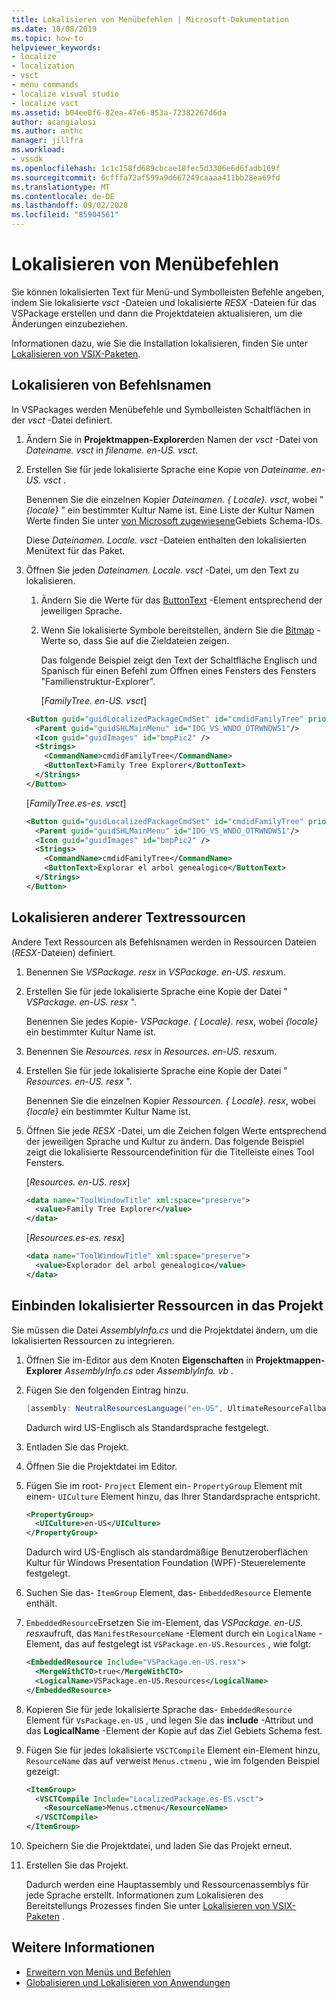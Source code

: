 ```yaml
---
title: Lokalisieren von Menübefehlen | Microsoft-Dokumentation
ms.date: 10/08/2019
ms.topic: how-to
helpviewer_keywords:
- localize
- localization
- vsct
- menu commands
- localize visual studio
- localize vsct
ms.assetid: b04ee0f6-82ea-47e6-853a-72382267d6da
author: acangialosi
ms.author: anthc
manager: jillfra
ms.workload:
- vssdk
ms.openlocfilehash: 1c1c158fd689cbcae18fec5d3306e6d6fadb169f
ms.sourcegitcommit: 6cfffa72af599a9d667249caaaa411bb28ea69fd
ms.translationtype: MT
ms.contentlocale: de-DE
ms.lasthandoff: 09/02/2020
ms.locfileid: "85904561"
---
```

# <a name="localize-menu-commands"></a>Lokalisieren von Menübefehlen

Sie können lokalisierten Text für Menü-und Symbolleisten Befehle angeben, indem Sie lokalisierte *vsct* -Dateien und lokalisierte *RESX* -Dateien für das VSPackage erstellen und dann die Projektdateien aktualisieren, um die Änderungen einzubeziehen.

Informationen dazu, wie Sie die Installation lokalisieren, finden Sie unter [Lokalisieren von VSIX-Paketen](../extensibility/localizing-vsix-packages.md).

## <a name="localize-command-names"></a>Lokalisieren von Befehlsnamen

In VSPackages werden Menübefehle und Symbolleisten Schaltflächen in der *vsct* -Datei definiert.

1. Ändern Sie in **Projektmappen-Explorer**den Namen der *vsct* -Datei von *Dateiname. vsct* in *filename. en-US. vsct*.

2. Erstellen Sie für jede lokalisierte Sprache eine Kopie von *Dateiname. en-US. vsct* .

    Benennen Sie die einzelnen Kopier *Dateinamen. { Locale}. vsct*, wobei " *{locale}* " ein bestimmter Kultur Name ist. Eine Liste der Kultur Namen Werte finden Sie unter [von Microsoft zugewiesene](/windows/uwp/publish/supported-languages)Gebiets Schema-IDs.

    Diese *Dateinamen. Locale. vsct* -Dateien enthalten den lokalisierten Menütext für das Paket.

3. Öffnen Sie jeden *Dateinamen. Locale. vsct* -Datei, um den Text zu lokalisieren.

   1. Ändern Sie die Werte für das [ButtonText](../extensibility/buttontext-element.md) -Element entsprechend der jeweiligen Sprache.

   2. Wenn Sie lokalisierte Symbole bereitstellen, ändern Sie die [Bitmap](../extensibility/bitmap-element.md) -Werte so, dass Sie auf die Zieldateien zeigen.

      Das folgende Beispiel zeigt den Text der Schaltfläche Englisch und Spanisch für einen Befehl zum Öffnen eines Fensters des Fensters "Familienstruktur-Explorer".

      [*FamilyTree. en-US. vsct*]

   ```xml
   <Button guid="guidLocalizedPackageCmdSet" id="cmdidFamilyTree" priority="0x0100" type="Button">
     <Parent guid="guidSHLMainMenu" id="IDG_VS_WNDO_OTRWNDWS1"/>
     <Icon guid="guidImages" id="bmpPic2" />
     <Strings>
       <CommandName>cmdidFamilyTree</CommandName>
       <ButtonText>Family Tree Explorer</ButtonText>
     </Strings>
   </Button>
   ```

    [*FamilyTree.es-es. vsct*]

   ```xml
   <Button guid="guidLocalizedPackageCmdSet" id="cmdidFamilyTree" priority="0x0100" type="Button">
     <Parent guid="guidSHLMainMenu" id="IDG_VS_WNDO_OTRWNDWS1"/>
     <Icon guid="guidImages" id="bmpPic2" />
     <Strings>
       <CommandName>cmdidFamilyTree</CommandName>
       <ButtonText>Explorar el arbol genealogico</ButtonText>
     </Strings>
   </Button>
   ```

## <a name="localize-other-text-resources"></a>Lokalisieren anderer Textressourcen

Andere Text Ressourcen als Befehlsnamen werden in Ressourcen Dateien (*RESX*-Dateien) definiert.

1. Benennen Sie *VSPackage. resx* in *VSPackage. en-US. resx*um.

2. Erstellen Sie für jede lokalisierte Sprache eine Kopie der Datei " *VSPackage. en-US. resx* ".

     Benennen Sie jedes Kopie- *VSPackage. { Locale}. resx*, wobei *{locale}* ein bestimmter Kultur Name ist.

3. Benennen Sie *Resources. resx* in *Resources. en-US. resx*um.

4. Erstellen Sie für jede lokalisierte Sprache eine Kopie der Datei " *Resources. en-US. resx* ".

     Benennen Sie die einzelnen Kopier *Ressourcen. { Locale}. resx*, wobei *{locale}* ein bestimmter Kultur Name ist.

5. Öffnen Sie jede *RESX* -Datei, um die Zeichen folgen Werte entsprechend der jeweiligen Sprache und Kultur zu ändern. Das folgende Beispiel zeigt die lokalisierte Ressourcendefinition für die Titelleiste eines Tool Fensters.

     [*Resources. en-US. resx*]

    ```xml
    <data name="ToolWindowTitle" xml:space="preserve">
      <value>Family Tree Explorer</value>
    </data>
    ```

     [*Resources.es-es. resx*]

    ```xml
    <data name="ToolWindowTitle" xml:space="preserve">
      <value>Explorador del arbol genealogico</value>
    </data>
    ```

## <a name="incorporate-localized-resources-into-the-project"></a>Einbinden lokalisierter Ressourcen in das Projekt

Sie müssen die Datei *AssemblyInfo.cs* und die Projektdatei ändern, um die lokalisierten Ressourcen zu integrieren.

1. Öffnen Sie im-Editor aus dem Knoten **Eigenschaften** in **Projektmappen-Explorer** *AssemblyInfo.cs* oder *AssemblyInfo. vb* .

2. Fügen Sie den folgenden Eintrag hinzu.

    ```csharp
    [assembly: NeutralResourcesLanguage("en-US", UltimateResourceFallbackLocation.Satellite)]
    ```

     Dadurch wird US-Englisch als Standardsprache festgelegt.

3. Entladen Sie das Projekt.

4. Öffnen Sie die Projektdatei im Editor.

5. Fügen Sie im root- `Project` Element ein- `PropertyGroup` Element mit einem- `UICulture` Element hinzu, das Ihrer Standardsprache entspricht.

    ```xml
    <PropertyGroup>
      <UICulture>en-US</UICulture>
    </PropertyGroup>
    ```

     Dadurch wird US-Englisch als standardmäßige Benutzeroberflächen Kultur für Windows Presentation Foundation (WPF)-Steuerelemente festgelegt.

6. Suchen Sie das- `ItemGroup` Element, das- `EmbeddedResource` Elemente enthält.

7. `EmbeddedResource`Ersetzen Sie im-Element, das *VSPackage. en-US. resx*aufruft, das `ManifestResourceName` -Element durch ein `LogicalName` -Element, das auf festgelegt ist `VSPackage.en-US.Resources` , wie folgt:

    ```xml
    <EmbeddedResource Include="VSPackage.en-US.resx">
      <MergeWithCTO>true</MergeWithCTO>
      <LogicalName>VSPackage.en-US.Resources</LogicalName>
    </EmbeddedResource>
    ```

8. Kopieren Sie für jede lokalisierte Sprache das-  `EmbeddedResource` Element für `VsPackage.en-US` , und legen Sie das **include** -Attribut und das **LogicalName** -Element der Kopie auf das Ziel Gebiets Schema fest.

9. Fügen Sie für jedes lokalisierte `VSCTCompile` Element ein-Element hinzu, `ResourceName` das auf verweist `Menus.ctmenu` , wie im folgenden Beispiel gezeigt:

    ```xml
    <ItemGroup>
      <VSCTCompile Include="LocalizedPackage.es-ES.vsct">
        <ResourceName>Menus.ctmenu</ResourceName>
      </VSCTCompile>
    </ItemGroup>
    ```

10. Speichern Sie die Projektdatei, und laden Sie das Projekt erneut.

11. Erstellen Sie das Projekt.

     Dadurch werden eine Hauptassembly und Ressourcenassemblys für jede Sprache erstellt. Informationen zum Lokalisieren des Bereitstellungs Prozesses finden Sie unter [Lokalisieren von VSIX-Paketen](../extensibility/localizing-vsix-packages.md) .

## <a name="see-also"></a>Weitere Informationen

- [Erweitern von Menüs und Befehlen](../extensibility/extending-menus-and-commands.md)
- [Globalisieren und Lokalisieren von Anwendungen](../ide/globalizing-and-localizing-applications.md)
